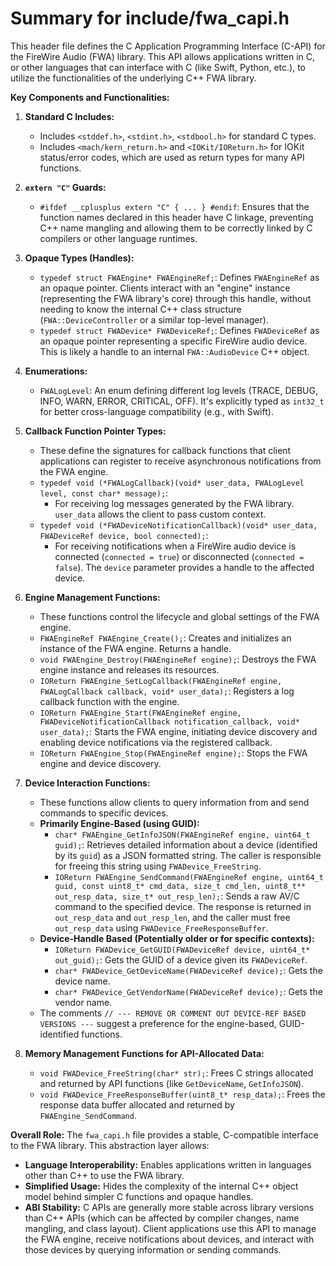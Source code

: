 # Summary for include/fwa_capi.h

This header file defines the C Application Programming Interface (C-API) for the FireWire Audio (FWA) library. This API allows applications written in C, or other languages that can interface with C (like Swift, Python, etc.), to utilize the functionalities of the underlying C++ FWA library.

**Key Components and Functionalities:**

1.  **Standard C Includes:**
    -   Includes `<stddef.h>`, `<stdint.h>`, `<stdbool.h>` for standard C types.
    -   Includes `<mach/kern_return.h>` and `<IOKit/IOReturn.h>` for IOKit status/error codes, which are used as return types for many API functions.

2.  **`extern "C"` Guards:**
    -   `#ifdef __cplusplus extern "C" { ... } #endif`: Ensures that the function names declared in this header have C linkage, preventing C++ name mangling and allowing them to be correctly linked by C compilers or other language runtimes.

3.  **Opaque Types (Handles):**
    -   `typedef struct FWAEngine* FWAEngineRef;`: Defines `FWAEngineRef` as an opaque pointer. Clients interact with an "engine" instance (representing the FWA library's core) through this handle, without needing to know the internal C++ class structure (`FWA::DeviceController` or a similar top-level manager).
    -   `typedef struct FWADevice* FWADeviceRef;`: Defines `FWADeviceRef` as an opaque pointer representing a specific FireWire audio device. This is likely a handle to an internal `FWA::AudioDevice` C++ object.

4.  **Enumerations:**
    -   `FWALogLevel`: An enum defining different log levels (TRACE, DEBUG, INFO, WARN, ERROR, CRITICAL, OFF). It's explicitly typed as `int32_t` for better cross-language compatibility (e.g., with Swift).

5.  **Callback Function Pointer Types:**
    -   These define the signatures for callback functions that client applications can register to receive asynchronous notifications from the FWA engine.
    -   `typedef void (*FWALogCallback)(void* user_data, FWALogLevel level, const char* message);`:
        -   For receiving log messages generated by the FWA library. `user_data` allows the client to pass custom context.
    -   `typedef void (*FWADeviceNotificationCallback)(void* user_data, FWADeviceRef device, bool connected);`:
        -   For receiving notifications when a FireWire audio device is connected (`connected = true`) or disconnected (`connected = false`). The `device` parameter provides a handle to the affected device.

6.  **Engine Management Functions:**
    -   These functions control the lifecycle and global settings of the FWA engine.
    -   `FWAEngineRef FWAEngine_Create();`: Creates and initializes an instance of the FWA engine. Returns a handle.
    -   `void FWAEngine_Destroy(FWAEngineRef engine);`: Destroys the FWA engine instance and releases its resources.
    -   `IOReturn FWAEngine_SetLogCallback(FWAEngineRef engine, FWALogCallback callback, void* user_data);`: Registers a log callback function with the engine.
    -   `IOReturn FWAEngine_Start(FWAEngineRef engine, FWADeviceNotificationCallback notification_callback, void* user_data);`: Starts the FWA engine, initiating device discovery and enabling device notifications via the registered callback.
    -   `IOReturn FWAEngine_Stop(FWAEngineRef engine);`: Stops the FWA engine and device discovery.

7.  **Device Interaction Functions:**
    -   These functions allow clients to query information from and send commands to specific devices.
    -   **Primarily Engine-Based (using GUID):**
        -   `char* FWAEngine_GetInfoJSON(FWAEngineRef engine, uint64_t guid);`: Retrieves detailed information about a device (identified by its `guid`) as a JSON formatted string. The caller is responsible for freeing this string using `FWADevice_FreeString`.
        -   `IOReturn FWAEngine_SendCommand(FWAEngineRef engine, uint64_t guid, const uint8_t* cmd_data, size_t cmd_len, uint8_t** out_resp_data, size_t* out_resp_len);`: Sends a raw AV/C command to the specified device. The response is returned in `out_resp_data` and `out_resp_len`, and the caller must free `out_resp_data` using `FWADevice_FreeResponseBuffer`.
    -   **Device-Handle Based (Potentially older or for specific contexts):**
        -   `IOReturn FWADevice_GetGUID(FWADeviceRef device, uint64_t* out_guid);`: Gets the GUID of a device given its `FWADeviceRef`.
        -   `char* FWADevice_GetDeviceName(FWADeviceRef device);`: Gets the device name.
        -   `char* FWADevice_GetVendorName(FWADeviceRef device);`: Gets the vendor name.
    -   The comments `// --- REMOVE OR COMMENT OUT DEVICE-REF BASED VERSIONS ---` suggest a preference for the engine-based, GUID-identified functions.

8.  **Memory Management Functions for API-Allocated Data:**
    -   `void FWADevice_FreeString(char* str);`: Frees C strings allocated and returned by API functions (like `GetDeviceName`, `GetInfoJSON`).
    -   `void FWADevice_FreeResponseBuffer(uint8_t* resp_data);`: Frees the response data buffer allocated and returned by `FWAEngine_SendCommand`.

**Overall Role:**
The `fwa_capi.h` file provides a stable, C-compatible interface to the FWA library. This abstraction layer allows:
-   **Language Interoperability:** Enables applications written in languages other than C++ to use the FWA library.
-   **Simplified Usage:** Hides the complexity of the internal C++ object model behind simpler C functions and opaque handles.
-   **ABI Stability:** C APIs are generally more stable across library versions than C++ APIs (which can be affected by compiler changes, name mangling, and class layout).
Client applications use this API to manage the FWA engine, receive notifications about devices, and interact with those devices by querying information or sending commands.
